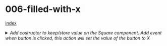 # 006-filled-with-x

[index](index.md)

<details>
<summary>
<i>Add costructor to keep/store value on the Square component. 
Add event when button is clicked, this action will set the value of the button to X
</i>
</summary>

```
class Square extends React.Component {
  constructor(props) {    # new
    super(props);         # new
    this.state = {        # new
      value: null,        # new
    };                    # new
  }                       # new

  render() {
    return (
      <button className="square"
              onClick={() => this.setState({value: 'X'})}  # new
      >
        {this.state.value}                                 # new
      </button>
    );
  }
}
```
</details>

